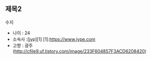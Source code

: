 ﻿## 제목2
수지

- 나이 : 24
- 소속사 :[jyp][1]
[1]:https://www.jype.com
- 고향 : 광주
(http://cfile9.uf.tistory.com/image/233F604857F3ACD6208420)